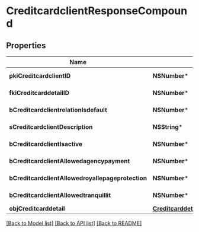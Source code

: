 # CreditcardclientResponseCompound

## Properties
Name | Type | Description | Notes
------------ | ------------- | ------------- | -------------
**pkiCreditcardclientID** | **NSNumber*** | The unique ID of the Creditcardclient | 
**fkiCreditcarddetailID** | **NSNumber*** | The unique ID of the Creditcarddetail | 
**bCreditcardclientrelationIsdefault** | **NSNumber*** | Whether if it&#39;s an relationisdefault | 
**sCreditcardclientDescription** | **NSString*** | The description of the Creditcardclient | 
**bCreditcardclientIsactive** | **NSNumber*** | Whether the creditcardclient is active or not | 
**bCreditcardclientAllowedagencypayment** | **NSNumber*** | Whether if it&#39;s an allowedagencypayment | 
**bCreditcardclientAllowedroyallepageprotection** | **NSNumber*** | Whether if it&#39;s an allowedroyallepageprotection | 
**bCreditcardclientAllowedtranquillit** | **NSNumber*** | Whether if it&#39;s an allowedtranquillit | 
**objCreditcarddetail** | [**CreditcarddetailResponseCompound***](CreditcarddetailResponseCompound.md) |  | 

[[Back to Model list]](../README.md#documentation-for-models) [[Back to API list]](../README.md#documentation-for-api-endpoints) [[Back to README]](../README.md)


